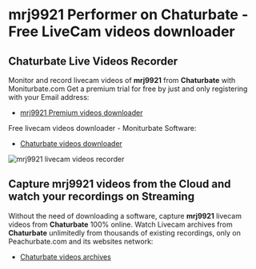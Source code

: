 # mrj9921 Performer on Chaturbate - Free LiveCam videos downloader

## Chaturbate Live Videos Recorder

Monitor and record livecam videos of **mrj9921** from **Chaturbate** with Moniturbate.com
Get a premium trial for free by just and only registering with your Email address:
* [mrj9921 Premium videos downloader](https://moniturbate.com/request-demo-licence-key.html)

Free livecam videos downloader - Moniturbate Software:
* [Chaturbate videos downloader](https://moniturbate.com/moniturbate-download-software.html)

![mrj9921 livecam videos recorder](https://peachurnet.com/templates/moniturbate-software.png)


## Capture mrj9921 videos from the Cloud and watch your recordings on Streaming

Without the need of downloading a software, capture **mrj9921** livecam videos from **Chaturbate** 100% online.
Watch Livecam archives from **Chaturbate** unlimitedly from thousands of existing recordings, only on Peachurbate.com and its websites network:
* [Chaturbate videos archives](https://peachurnet.com/)